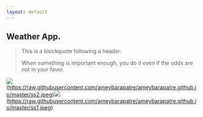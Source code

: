 ```yaml
---
layout: default
---
```





## [](#header-2)Weather App.

> This is a blockquote following a header.
>
> When something is important enough, you do it even if the odds are not in your favor.




![](#im1)(https://raw.githubusercontent.com/ameybarapatre/ameybarapatre.github.io/master/ss2.jpeg)![](#im2)(https://raw.githubusercontent.com/ameybarapatre/ameybarapatre.github.io/master/ss1.jpeg)






